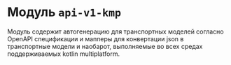 # Модуль `api-v1-kmp`

Модуль содержит автогенерацию для транспортных моделей согласно OpenAPI
спецификации и мапперы для конвертации json в транспортные модели и
наобарот, выполняемые во всех средах поддерживаемых kotlin multiplatform.
